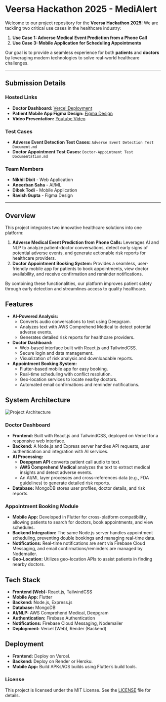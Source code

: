 # Veersa Hackathon 2025 - MediAlert

Welcome to our project repository for the **Veersa Hackathon 2025**! We are tackling two critical use cases in the healthcare industry:

1. **Use Case 1: Adverse Medical Event Prediction from a Phone Call**
2. **Use Case 3: Mobile Application for Scheduling Appointments**

Our goal is to provide a seamless experience for both **patients** and **doctors** by leveraging modern technologies to solve real-world healthcare challenges.

---
## Submission Details

### Hosted Links
- **Doctor Dashboard:** [Vercel Deployment](https://adverse-event-detection-host.vercel.app)
- **Patient Mobile App Figma Design:** [Figma Design](https://www.figma.com/proto/TdOuVyQ9TKeTL9KBBCp7wb/WebDesign?node-id=11-343&t=1t2yUjlGP499ruZ8-1&starting-point-node-id=11%3A343)
- **Video Presentation:** [Youtube Video](https://youtu.be/0UjOlSE_QZE)
  
### Test Cases
- **Adverse Event Detection Test Cases:** `Adverse Event Detection Test Document.md`
- **Doctor Appointment Test Cases:** `Doctor-Appointment Test Documentation.md`


### Team Members
- **Nikhil Dixit** - Web Application
- **Aneerban Saha** - AI/ML
- **Dibek Todi** - Mobile Application
- **Ravish Gupta** - Figma Design
---

## Overview
This project integrates two innovative healthcare solutions into one platform:
1. **Adverse Medical Event Prediction from Phone Calls:** Leverages AI and NLP to analyze patient-doctor conversations, detect early signs of potential adverse events, and generate actionable risk reports for healthcare providers.
2. **Doctor Appointment Booking System:** Provides a seamless, user-friendly mobile app for patients to book appointments, view doctor availability, and receive confirmation and reminder notifications.

By combining these functionalities, our platform improves patient safety through early detection and streamlines access to quality healthcare.

## Features
- **AI-Powered Analysis:**
  - Converts audio conversations to text using Deepgram.
  - Analyzes text with AWS Comprehend Medical to detect potential adverse events.
  - Generates detailed risk reports for healthcare providers.
- **Doctor Dashboard:**
  - Web-based interface built with React.js and TailwindCSS.
  - Secure login and data management.
  - Visualization of risk analysis and downloadable reports.
- **Appointment Booking System:**
  - Flutter-based mobile app for easy booking.
  - Real-time scheduling with conflict resolution.
  - Geo-location services to locate nearby doctors.
  - Automated email confirmations and reminder notifications.

## System Architecture

![Project Architecture](https://github.com/user-attachments/assets/179db5f3-077f-4e0c-a11a-472fd8d9c63c)


### Doctor Dashboard
- **Frontend:** Built with React.js and TailwindCSS, deployed on Vercel for a responsive web interface.
- **Backend:** A Node.js and Express server handles API requests, user authentication and integration with AI services.
- **AI Processing:** 
  - **Deepgram API** converts patient call audio to text.
  - **AWS Comprehend Medical** analyzes the text to extract medical insights and detect adverse events.
  - An AI/ML layer processes and cross-references data (e.g., FDA guidelines) to generate detailed risk reports.
- **Database:** MongoDB stores user profiles, doctor details, and risk reports.

### Appointment Booking Module
- **Mobile App:** Developed in Flutter for cross-platform compatibility, allowing patients to search for doctors, book appointments, and view schedules.
- **Backend Integration:** The same Node.js server handles appointment scheduling, preventing double bookings and managing real-time data.
- **Notifications:** Real-time notifications are sent via Firebase Cloud Messaging, and email confirmations/reminders are managed by Nodemailer.
- **Geo-Location:** Utilizes geo-location APIs to assist patients in finding nearby doctors.

## Tech Stack
- **Frontend (Web):** React.js, TailwindCSS
- **Mobile App:** Flutter
- **Backend:** Node.js, Express.js
- **Database:** MongoDB 
- **AI/NLP:** AWS Comprehend Medical, Deepgram
- **Authentication:** Firebase Authentication
- **Notifications:** Firebase Cloud Messaging, Nodemailer
- **Deployment:** Vercel (Web), Render (Backend)

## Deployment
- **Frontend:** Deploy on Vercel.
- **Backend:** Deploy on Render or Heroku.
- **Mobile App:** Build APKs/iOS builds using Flutter’s build tools.


### License
This project is licensed under the MIT License. See the [LICENSE](LICENSE) file for details.






